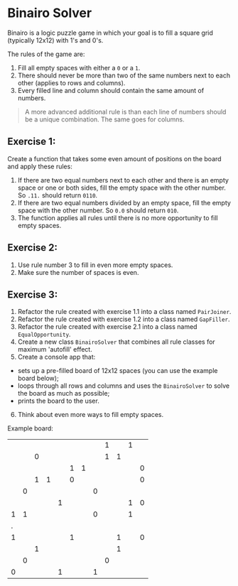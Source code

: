# Binairo Solver

Binairo is a logic puzzle game in which your goal is to fill a square grid (typically 12x12) with 1's and 0's.

The rules of the game are:

1. Fill all empty spaces with either a `0` or a `1`.
2. There should never be more than two of the same numbers next to each other (applies to rows and columns).
3. Every filled line and column should contain the same amount of numbers.

> A more advanced additional rule is than each line of numbers should be a unique combination. The same goes for columns.

## Exercise 1:

Create a function that takes some even amount of positions on the board and apply these rules:

1. If there are two equal numbers next to each other and there is an empty space or one or both sides, fill the empty space with the other number. So `.11.` should return `0110`.
2. If there are two equal numbers divided by an empty space, fill the empty space with the other number. So `0.0` should return `010`.
3. The function applies all rules until there is no more opportunity to fill empty spaces.

## Exercise 2:

1. Use rule number 3 to fill in even more empty spaces.
2. Make sure the number of spaces is even.

## Exercise 3:

1. Refactor the rule created with exercise 1.1 into a class named `PairJoiner`.
2. Refactor the rule created with exercise 1.2 into a class named `GapFiller`.
3. Refactor the rule created with exercise 2.1 into a class named `EqualOpportunity`.
4. Create a new class `BinairoSolver` that combines all rule classes for maximum 'autofill' effect.
5. Create a console app that:
  * sets up a pre-filled board of 12x12 spaces (you can use the example board below);
  * loops through all rows and columns and uses the `BinairoSolver` to solve the board as much as possible;
  * prints the board to the user.
6. Think about even more ways to fill empty spaces.

Example board:

| | | | | | | | | | | | |
|-|-|-|-|-|-|-|-|-|-|-|-|
| | | | | | | | |1| |1| |
| | |0| | | | | |1|1| | |
| | | | | |1|1| | | | |0|
| | |1|1| |0| | | | | |0|
| |0| | | | | |0| | | | |
| | | | |1| | | | | |1|0|
|1|1| | | | | |0| | |1| |
|.| | | | | | | | | | ||
|1| | | | |1| | | |1| |0|
| | |1| | | | | | |1| | |
| |0| | | | | | |0| | | |
|0| | | |1| | |1| | | | |
